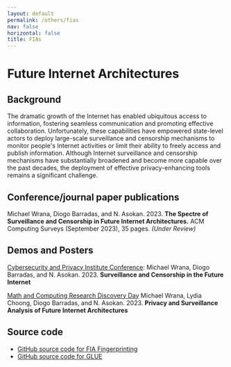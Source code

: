 ```yaml
---
layout: default
permalink: /others/fias
nav: false
horizontal: false
title: FIAs
---
```


# Future Internet Architectures

## Background

The dramatic growth of the Internet has enabled ubiquitous access to information, fostering seamless communication and promoting effective collaboration.  Unfortunately, these capabilities have empowered state-level actors to deploy large-scale surveillance and censorship mechanisms to monitor people's Internet activities or limit their ability to freely access and publish information.  Although Internet surveillance and censorship mechanisms have substantially broadened and become more capable over the past decades, the deployment of effective privacy-enhancing tools remains a significant challenge.

## Conference/journal paper publications

Michael Wrana, Diogo Barradas, and N. Asokan. 2023. **The Spectre of Surveillance and Censorship in Future Internet Architectures.** ACM Computing Surveys (September 2023), 35 pages. *(Under Review)*

## Demos and Posters

[Cybersecurity and Privacy Institute Conference](https://uwaterloo.ca/cybersecurity-privacy-institute/events/2023-cybersecurity-and-privacy-institute-annual-conference-0): Michael Wrana, Diogo Barradas, and N. Asokan. 2023. **Surveillance and Censorship in the Future Internet​**

[Math and Computing Research Discovery Day](https://uwaterloo.ca/math-innovation/research-partners/math-and-computing-research-discovery-days) Michael Wrana, Lydia Choong, Diogo Barradas, and N. Asokan. 2023. **Privacy and Surveillance Analysis of Future Internet Architectures​**

## Source code

- [GitHub source code for FIA Fingerprinting](https://github.com/MichaelWrana/Download_Fingerprinting)
- [GitHub source code for GLUE](https://github.com/MichaelWrana/GLUE)
